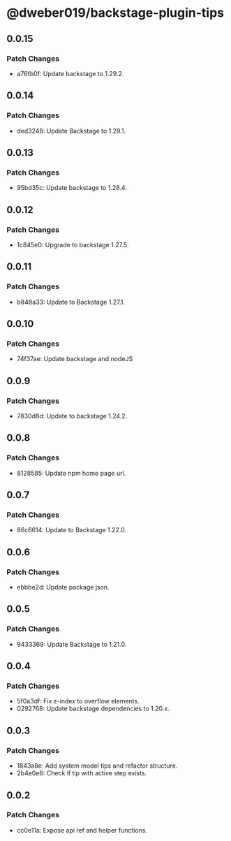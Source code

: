 # @dweber019/backstage-plugin-tips

## 0.0.15

### Patch Changes

- a76fb0f: Update backstage to 1.29.2.

## 0.0.14

### Patch Changes

- ded3248: Update Backstage to 1.29.1.

## 0.0.13

### Patch Changes

- 95bd35c: Update backstage to 1.28.4.

## 0.0.12

### Patch Changes

- 1c845e0: Upgrade to backstage 1.27.5.

## 0.0.11

### Patch Changes

- b848a33: Update to Backstage 1.27.1.

## 0.0.10

### Patch Changes

- 74f37ae: Update backstage and nodeJS

## 0.0.9

### Patch Changes

- 7830d8d: Update to backstage 1.24.2.

## 0.0.8

### Patch Changes

- 8128585: Update npm home page url.

## 0.0.7

### Patch Changes

- 86c6614: Update to Backstage 1.22.0.

## 0.0.6

### Patch Changes

- ebbbe2d: Update package json.

## 0.0.5

### Patch Changes

- 9433369: Update Backstage to 1.21.0.

## 0.0.4

### Patch Changes

- 5f0a3df: Fix z-index to overflow elements.
- 0292768: Update backstage dependencies to 1.20.x.

## 0.0.3

### Patch Changes

- 1843a8e: Add system model tips and refactor structure.
- 2b4e0e8: Check if tip with active step exists.

## 0.0.2

### Patch Changes

- cc0e11a: Expose api ref and helper functions.
